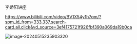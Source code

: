 李娇阳讲座

https://www.bilibili.com/video/BV1X54y1h7qm/?spm_id_from=333.337.search-card.all.click&vd_source=3ef4175721f926fbf390a069da19b0ca

![image-20240515235903320](C:\Users\take_\AppData\Roaming\Typora\typora-user-images\image-20240515235903320.png)

